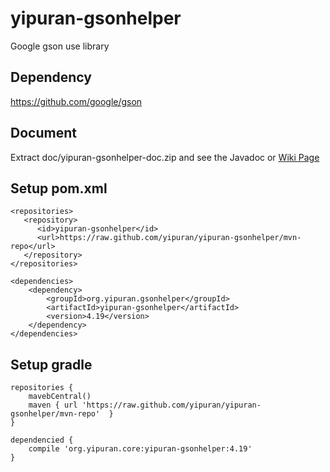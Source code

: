 # yipuran-gsonhelper
Google gson use library

## Dependency
https://github.com/google/gson


## Document
Extract doc/yipuran-gsonhelper-doc.zip and see the Javadoc
or [Wiki Page](../../wiki)

## Setup pom.xml
```
<repositories>
   <repository>
      <id>yipuran-gsonhelper</id>
      <url>https://raw.github.com/yipuran/yipuran-gsonhelper/mvn-repo</url>
   </repository>
</repositories>

<dependencies>
    <dependency>
        <groupId>org.yipuran.gsonhelper</groupId>
        <artifactId>yipuran-gsonhelper</artifactId>
        <version>4.19</version>
    </dependency>
</dependencies>
```


## Setup gradle
```
repositories {
    mavebCentral()
    maven { url 'https://raw.github.com/yipuran/yipuran-gsonhelper/mvn-repo'  }
}

dependencied {
    compile 'org.yipuran.core:yipuran-gsonhelper:4.19'
}
```
